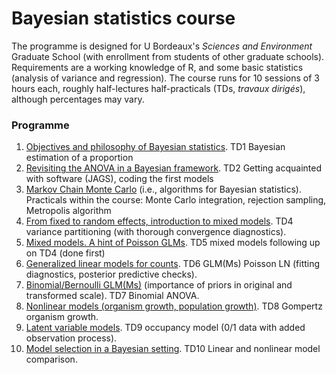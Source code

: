 # Bayesian statistics course 

The programme is designed for U Bordeaux's *Sciences and Environment* Graduate School (with enrollment from students of other graduate schools). 
Requirements are a working knowledge of R, and some basic statistics (analysis of variance and regression). 
The course runs for 10 sessions of 3 hours each, roughly half-lectures half-practicals (TDs, *travaux dirigés*), although percentages may vary.

### Programme

1. [Objectives and philosophy of Bayesian statistics](https://github.com/fbarraquand/Bayesian_stats_course_2022/blob/master/session_1/Bayesian_statistics_1.pdf). TD1 Bayesian estimation of a proportion
2. [Revisiting the ANOVA in a Bayesian framework](https://github.com/fbarraquand/Bayesian_stats_course_2022/blob/master/session_2/Bayesian_statistics_2.pdf). TD2 Getting acquainted with software (JAGS), coding the first models
3. [Markov Chain Monte Carlo](https://github.com/fbarraquand/Bayesian_stats_course_2022/blob/master/session_3/Bayesian_statistics_3.pdf) (i.e., algorithms for Bayesian statistics). Practicals within the course: Monte Carlo integration, rejection sampling, Metropolis algorithm
4. [From fixed to random effects, introduction to mixed models](https://github.com/fbarraquand/Bayesian_stats_course_2022/blob/master/session_4/Bayesian_statistics_4.pdf). TD4 variance partitioning (with thorough convergence diagnostics). 
5. [Mixed models. A hint of Poisson GLMs](https://github.com/fbarraquand/Bayesian_stats_course_2022/blob/master/session_5/Bayesian_statistics_5.pdf). TD5 mixed models following up on TD4 (done first)
6. [Generalized linear models for counts](https://github.com/fbarraquand/Bayesian_stats_course_2022/blob/master/session_6/Bayesian_statistics_6.pdf). TD6 GLM(Ms) Poisson LN (fitting diagnostics, posterior predictive checks). 
7. [Binomial/Bernoulli GLM(Ms)](https://github.com/fbarraquand/Bayesian_stats_course_2022/blob/master/session_7/Bayesian_statistics_7.pdf) (importance of priors in original and transformed scale). TD7 Binomial ANOVA. 
8. [Nonlinear models (organism growth, population growth)](https://github.com/fbarraquand/Bayesian_stats_course_2022/blob/master/session_8/Bayesian_statistics_8.pdf). TD8 Gompertz organism growth. 
9. [Latent variable models](https://github.com/fbarraquand/Bayesian_stats_course_2022/blob/master/session_9/Bayesian_statistics_9.pdf). TD9 occupancy model (0/1 data with added observation process). 
10. [Model selection in a Bayesian setting](https://github.com/fbarraquand/Bayesian_stats_course_2022/blob/master/session_10/Bayesian_statistics_10.pdf). TD10 Linear and nonlinear model comparison.
